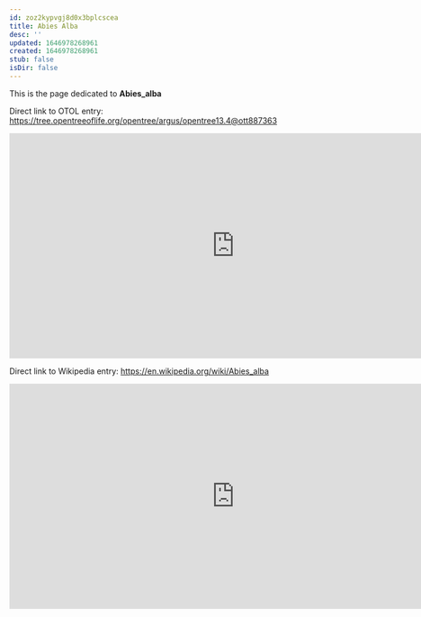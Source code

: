 ```yaml
---
id: zoz2kypvgj8d0x3bplcscea
title: Abies Alba
desc: ''
updated: 1646978268961
created: 1646978268961
stub: false
isDir: false
---
```

This is the page dedicated to **Abies_alba**


Direct link to OTOL entry: https://tree.opentreeoflife.org/opentree/argus/opentree13.4@ott887363



<html>
    <body>
    <iframe src="https://tree.opentreeoflife.org/opentree/argus/opentree13.4@ott887363"
    width="800" height="400" frameborder="0" allowfullscreen> </iframe>
    </body>
</html>
    


Direct link to Wikipedia entry: https://en.wikipedia.org/wiki/Abies_alba



<html>
    <body>
    <iframe src="https://en.wikipedia.org/wiki/Abies_alba"
    width="800" height="400" frameborder="0" allowfullscreen> </iframe>
    </body>
</html>
    
